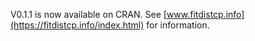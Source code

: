V0.1.1 is now available on CRAN.
See [www.fitdistcp.info](https://fitdistcp.info/index.html) for information.
